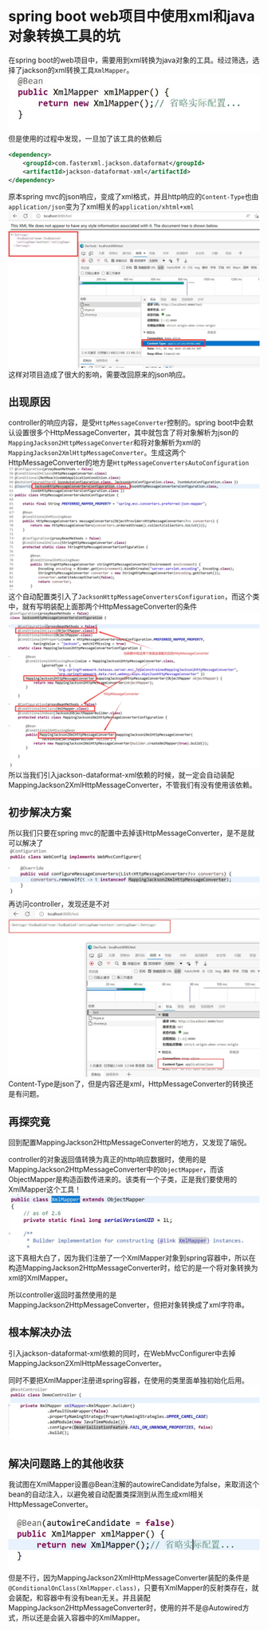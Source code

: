 # spring boot web项目中使用xml和java对象转换工具的坑

在spring boot的web项目中，需要用到xml转换为java对象的工具。经过筛选，选择了jackson的xml转换工具`XmlMapper`。
![](./xmlmapper.jpg)
但是使用的过程中发现，一旦加了该工具的依赖后

``` xml
<dependency>
    <groupId>com.fasterxml.jackson.dataformat</groupId>
    <artifactId>jackson-dataformat-xml</artifactId>
</dependency>
```

原本spring mvc的json响应，变成了xml格式，并且http响应的`Content-Type`也由`application/json`变为了xml相关的`application/xhtml+xml`  
![](./testresponse.jpg)
这样对项目造成了很大的影响，需要改回原来的json响应。

## 出现原因

controller的响应内容，是受`HttpMessageConverter`控制的。spring boot中会默认设置很多个HttpMessageConverter，其中就包含了将对象解析为json的`MappingJackson2HttpMessageConverter`和将对象解析为xml的`MappingJackson2XmlHttpMessageConverter`。生成这两个HttpMessageConverter的地方是`HttpMessageConvertersAutoConfiguration`
![](./httpmessageconverterautoconfiguration.jpg)
这个自动配置类引入了`JacksonHttpMessageConvertersConfiguration`，而这个类中，就有写明装配上面那两个HttpMessageConverter的条件
![](./jacksonconfiguration.jpg)
所以当我们引入jackson-dataformat-xml依赖的时候，就一定会自动装配MappingJackson2XmlHttpMessageConverter，不管我们有没有使用该依赖。  
## 初步解决方案

所以我们只要在spring mvc的配置中去掉该HttpMessageConverter，是不是就可以解决了
![](./springmvcconfig.jpg)
再访问controller，发现还是不对
![](./xmlcontent.jpg)
Content-Type是json了，但是内容还是xml，HttpMessageConverter的转换还是有问题。

## 再探究竟

回到配置MappingJackson2HttpMessageConverter的地方，又发现了端倪。 

controller的对象返回值转换为真正的http响应数据时，使用的是MappingJackson2HttpMessageConverter中的`ObjectMapper`，而该ObjectMapper是构造函数传进来的。该类有一个子类，正是我们要使用的XmlMapper这个工具！
![](./xmlmapperextends.jpg)
这下真相大白了，因为我们注册了一个XmlMapper对象到spring容器中，所以在构造MappingJackson2HttpMessageConverter时，给它的是一个将对象转换为xml的XmlMapper。


所以controller返回时虽然使用的是MappingJackson2HttpMessageConverter，但把对象转换成了xml字符串。

## 根本解决办法

引入jackson-dataformat-xml依赖的同时，在WebMvcConfigurer中去掉MappingJackson2XmlHttpMessageConverter。

同时不要把XmlMapper注册进spring容器，在使用的类里面单独初始化后用。
![](./democontroller.jpg)

## 解决问题路上的其他收获

我试图在XmlMapper设置@Bean注解的autowireCandidate为false，来取消这个bean的自动注入，以避免被自动配置类探测到从而生成xml相关HttpMessageConverter。
![](./autoxxxx.jpg)
但是不行，因为MappingJackson2XmlHttpMessageConverter装配的条件是`@ConditionalOnClass(XmlMapper.class)`，只要有XmlMapper的反射类存在，就会装配，和容器中有没有bean无关。并且装配MappingJackson2HttpMessageConverter时，使用的并不是@Autowired方式，所以还是会装入容器中的XmlMapper。
